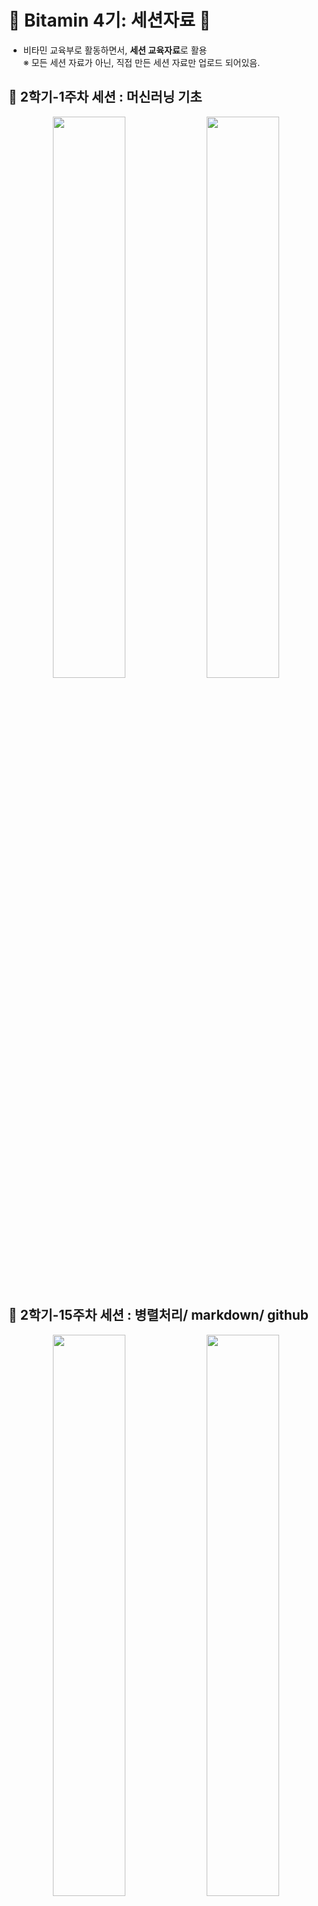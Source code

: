# :tangerine: Bitamin 4기: 세션자료 :tangerine:
 - 비타민 교육부로 활동하면서, **세션 교육자료**로 활용 <br>
※ 모든 세션 자료가 아닌, 직접 만든 세션 자료만 업로드 되어있음.

## :tangerine: 2학기-1주차 세션 : 머신러닝 기초 <br>
<p align="center">
<img src="https://user-images.githubusercontent.com/59464528/88047285-5cbd6f00-cb8c-11ea-9b7d-4f71da7f2f8d.png" width="48%"/> 
<img src = "https://user-images.githubusercontent.com/59464528/88151092-34da1400-cc3d-11ea-96c9-f0ce261f3cfa.png" width="48%">
</p>

## :tangerine: 2학기-15주차 세션 : 병렬처리/ markdown/ github <br>

<p align="center">
<img src="https://user-images.githubusercontent.com/59464528/88047285-5cbd6f00-cb8c-11ea-9b7d-4f71da7f2f8d.png" width="48%"/> 
<img src = "https://user-images.githubusercontent.com/59464528/88151092-34da1400-cc3d-11ea-96c9-f0ce261f3cfa.png" width="48%">
</p>

### :raised_hand: 세션전에 참고해주세요!
 - 세션과 관련된 자료는 위에 2-15주차 폴더에 있습니다.
     + 다운받으려면 읽고있는 이 페이지 오른쪽 위의 **code**를 클릭하고 **Download zip**을 누르면 압축파일을 받으실 수 있습니다.
 - plotly.html 파일을 **반드시 세션 시작 30분 정도 전**에 먼저 켜주세요. <br>
 ( 프로그램이 무거워서 저희의 노트북에서 로딩되는 시간이 필요합니다..ㅠ)

### :page_with_curl: 예습과제
 - gitkraken 다운로드 및 로그인 해오기(PPT 참조)
 - 실습코드는 병렬처리와 h2o만 쳐서 오시면 되며, 뒷부분은 Plotly.html 파일을 보고 오는 걸로 대체하겠습니다.
